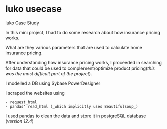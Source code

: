 # luko usecase

luko Case Study

In this mini project, I had to do some research about how insurance pricing works.

What are they various parameters that are used to calculate home insurance pricing.

After understanding how insurance pricing works, I proceeded in searching for data that could be used to complement/optimize product pricing(_this was the most difficult part of the project_).

I modelled a DB using Sybase PowerDesigner

I scraped the websites using 

	- request_html
	- pandas' read_html (_which implicitly uses Beautifulsoup_)
	
I used pandas to clean the data and store it in postgreSQL database (_version 12.4_)
